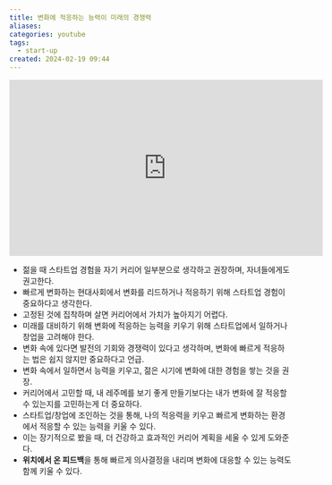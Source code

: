 ```yaml
---
title: 변화에 적응하는 능력이 미래의 경쟁력
aliases: 
categories: youtube
tags:
  - start-up
created: 2024-02-19 09:44
---
```


<iframe width="560" height="315" src="https://www.youtube.com/embed/eLZYw_WX960?si=TPnw_TFD8lqmicad" title="YouTube video player" frameborder="0" allow="accelerometer; autoplay; clipboard-write; encrypted-media; gyroscope; picture-in-picture; web-share" allowfullscreen></iframe>

- 젊을 때 스타트업 경험을 자기 커리어 일부분으로 생각하고 권장하며, 자녀들에게도 권고한다.
- 빠르게 변화하는 현대사회에서 변화를 리드하거나 적응하기 위해 스타트업 경험이 중요하다고 생각한다.
- 고정된 것에 집착하며 살면 커리어에서 가치가 높아지기 어렵다.
- 미래를 대비하기 위해 변화에 적응하는 능력을 키우기 위해 스타트업에서 일하거나 창업을 고려해야 한다.
- 변화 속에 있다면 발전의 기회와 경쟁력이 있다고 생각하며, 변화에 빠르게 적응하는 법은 쉽지 않지만 중요하다고 언급.
- 변화 속에서 일하면서 능력을 키우고, 젊은 시기에 변화에 대한 경험을 쌓는 것을 권장.
- 커리어에서 고민할 때, 내 레주메를 보기 좋게 만들기보다는 내가 변화에 잘 적응할 수 있는지를 고민하는게 더 중요하다.
- 스타트업/창업에 조인하는 것을 통해, 나의 적응력을 키우고 빠르게 변화하는 환경에서 적응할 수 있는 능력을 키울 수 있다.
- 이는 장기적으로 봤을 때, 더 건강하고 효과적인 커리어 계획을 세울 수 있게 도와준다.
- **위치에서 온 피드백**을 통해 빠르게 의사결정을 내리며 변화에 대응할 수 있는 능력도 함께 키울 수 있다.
